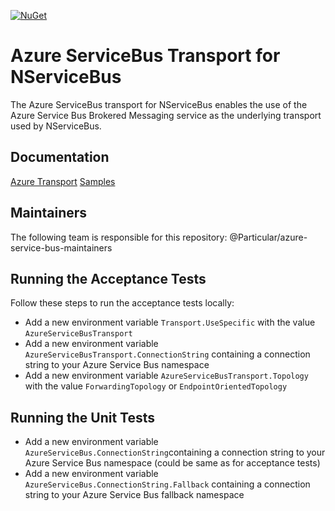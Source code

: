 [![NuGet](https://img.shields.io/nuget/v/NServiceBus.Azure.Transports.WindowsAzureServiceBus.svg)](https://www.nuget.org/packages/NServiceBus.Azure.Transports.WindowsAzureServiceBus) 

# Azure ServiceBus Transport for NServiceBus

The Azure ServiceBus transport for NServiceBus enables the use of the Azure Service Bus Brokered Messaging service as the underlying transport used by NServiceBus. 


## Documentation

[Azure Transport](http://docs.particular.net/nservicebus/windows-azure-transport)
[Samples](http://docs.particular.net/samples/azure/)


## Maintainers
The following team is responsible for this repository: @Particular/azure-service-bus-maintainers


## Running the Acceptance Tests

Follow these steps to run the acceptance tests locally:
* Add a new environment variable `Transport.UseSpecific` with the value `AzureServiceBusTransport`
* Add a new environment variable `AzureServiceBusTransport.ConnectionString` containing a connection string to your Azure Service Bus namespace
* Add a new environment variable `AzureServiceBusTransport.Topology` with the value `ForwardingTopology` or `EndpointOrientedTopology`


## Running the Unit Tests

* Add a new environment variable `AzureServiceBus.ConnectionString`containing a connection string to your Azure Service Bus namespace (could be same as for acceptance tests)
* Add a new environment variable `AzureServiceBus.ConnectionString.Fallback` containing a connection string to your Azure Service Bus fallback namespace


